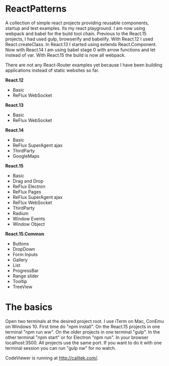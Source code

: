 # ReactPatterns

A collection of simple react projects providing reusable components, startup and test examples. Its my react playground.
I am now using webpack and babel for the build tool chain. Previous to the React.15 projects, I had used gulp, browserify and babelify.
With React.12 I used React.createClass.
In React.13 I started using extends React.Component.
Now with React.14 I am using babel stage 0 with arrow functions and let instead of var. With React.15 the build is now all webpack.

There are not any React-Router examples yet because I have been building applications instead of static websites so far.

**React.12**
*  Basic
*  ReFlux WebSocket

**React.13**
*  Basic
*  ReFlux WebSocket

**React.14**
*  Basic
*  ReFlux SuperAgent ajax
*  ThirdParty
  *  GoogleMaps

**React.15**
*  Basic
*  Drag and Drop
*  ReFlux Electron
*  ReFlux Pages
*  ReFlux SuperAgent ajax
*  ReFlux WebSocket
*  ThirdParty
  *  Radium
*  Window Events
*  Window Object

**React.15.Common**
*  Buttons
*  DropDown
*  Form Inputs
*  Gallery
*  List
*  ProgressBar
*  Range slider
*  Tooltip
*  TreeView

# The basics

Open two terminals at the desired project root. I use iTerm on Mac, ConEmu on Windows 10.
First time do "npm install". On the React.15 projects in one terminal "npm run ww".
On the older projects in one terminal "gulp". In the other terminal "npm start" or for Electron "npm run".
In your browser localhost:3500. All projects use the same port.
If you want to do it with one terminal session you can run "gulp nw" for no watch.


CodeViewer is running at http://calitek.com/.
